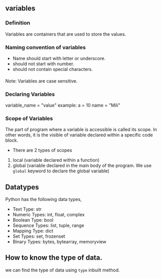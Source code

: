 ## variables

### Definition
Variables are containers that are used to store the values.

### Naming convention of variables
- Name should start with letter or underscore.
- should not start with number.
- should not contain special characters.
#### 
Note: Variables are case sensitive.

### Declaring Variables
variable_name = "value"
example: a = 10
         name = "Mili"
         
### Scope of Variables
The part of program where a variable is accessible is called its scope. 
In other words, it is the visible of variable declared within a specific code block.
- There are 2 types of scopes
1. local (variable declared within a function)
2. global (variable declared in the main body of the program. We use `global` keyword to declare the global variable)
         
## Datatypes
Python has the following data types,
- Text Type:	str
- Numeric Types:	int, float, complex
- Boolean Type:	bool
- Sequence Types:	list, tuple, range
- Mapping Type:	dict
- Set Types:	set, frozenset
- Binary Types:	bytes, bytearray, memoryview

## How to know the type of data.
we can find the type of data using `type` inbuilt method.
